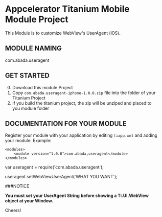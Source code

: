 Appcelerator Titanium Mobile Module Project
===========================================

This Module  is to customize WebView's UserAgent (iOS).


MODULE NAMING
-------------

com.abada.useragent


GET STARTED
------------

0. Download this module Project
1. Copy `com.abada.useragent-iphone-1.0.0.zip` file into the folder of your Titanium Project
2. If you build the titanium project, the zip will be unziped and placed to you module folder


DOCUMENTATION FOR YOUR MODULE
-----------------------------

Register your module with your application by editing `tiapp.xml` and adding your module.
Example:

	<modules>
		<module version="1.0.0">com.abada,useragent</module>
	</modules>




var useragent = require('com.abada.useragent');

useragent.setWebViewUserAgent('WHAT YOU WANT');

 
###NOTICE

**You must set your UserAgent String before showing a Ti.UI.WebView object at your Window.**

Cheers!
